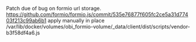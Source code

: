 Patch due of bug on formio url storage.
https://github.com/formio/formio.js/commit/535e76877f605fc2ce5a31d77403f213c99ab6b1
apply manually in place 
/var/lib/docker/volumes/obi_formio-volume/_data/client/dist/scripts/vendor-b3f58df4a6.js
